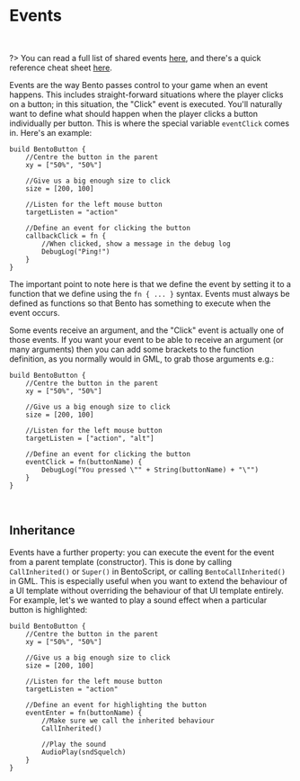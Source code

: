# Events

&nbsp;

?> You can read a full list of shared events [here](Shared-Events), and there's a quick reference cheat sheet [here](Event-Cheatsheet).

Events are the way Bento passes control to your game when an event happens. This includes straight-forward situations where the player clicks on a button; in this situation, the "Click" event is executed. You'll naturally want to define what should happen when the player clicks a button individually per button. This is where the special variable `eventClick` comes in. Here's an example:

```
build BentoButton {
	//Centre the button in the parent
	xy = ["50%", "50%"]

	//Give us a big enough size to click
	size = [200, 100]

	//Listen for the left mouse button
	targetListen = "action"

	//Define an event for clicking the button
	callbackClick = fn {
		//When clicked, show a message in the debug log
		DebugLog("Ping!")
	}
}
```

The important point to note here is that we define the event by setting it to a function that we define using the `fn { ... }` syntax. Events must always be defined as functions so that Bento has something to execute when the event occurs.

Some events receive an argument, and the "Click" event is actually one of those events. If you want your event to be able to receive an argument (or many arguments) then you can add some brackets to the function definition, as you normally would in GML, to grab those arguments e.g.:

```
build BentoButton {
	//Centre the button in the parent
	xy = ["50%", "50%"]

	//Give us a big enough size to click
	size = [200, 100]

	//Listen for the left mouse button
	targetListen = ["action", "alt"]

	//Define an event for clicking the button
	eventClick = fn(buttonName) {
		DebugLog("You pressed \"" + String(buttonName) + "\"")
	}
}
```

&nbsp;

## Inheritance

Events have a further property: you can execute the event for the event from a parent template (constructor). This is done by calling `CallInherited()` or `Super()` in BentoScript, or calling `BentoCallInherited()` in GML. This is especially useful when you want to extend the behaviour of a UI template without overriding the behaviour of that UI template entirely. For example, let's we wanted to play a sound effect when a particular button is highlighted:

```
build BentoButton {
	//Centre the button in the parent
	xy = ["50%", "50%"]

	//Give us a big enough size to click
	size = [200, 100]

	//Listen for the left mouse button
	targetListen = "action"

	//Define an event for highlighting the button
	eventEnter = fn(buttonName) {
		//Make sure we call the inherited behaviour
		CallInherited()

		//Play the sound
		AudioPlay(sndSquelch)
	}
}
```